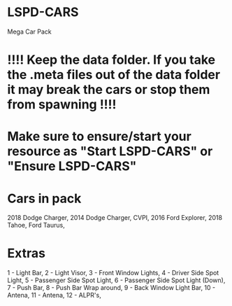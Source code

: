 # LSPD-CARS
Mega Car Pack

# !!!! Keep the data folder. If you take the .meta files out of the data folder it may break the cars or stop them from spawning !!!!

# Make sure to ensure/start your resource as "Start LSPD-CARS" or "Ensure LSPD-CARS"


# Cars in pack

2018 Dodge Charger,
2014 Dodge Charger,
CVPI,
2016 Ford Explorer,
2018 Tahoe,
Ford Taurus,


# Extras

1 - Light Bar,
2 - Light Visor,
3 - Front Window Lights,
4 - Driver Side Spot Light,
5 - Passenger Side Spot Light,
6 - Passenger Side Spot Light (Down),
7 - Push Bar,
8 - Push Bar Wrap around,
9 - Back Window Light Bar,
10 - Antena,
11 - Antena,
12 - ALPR's,
